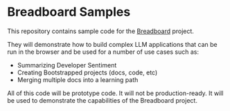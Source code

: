 # Breadboard Samples

This repository contains sample code for the [Breadboard](https://github.com/google/labs-prototypes) project.

They will demonstrate how to build complex LLM applications that can be run in the browser and be used for a number of use cases such as:

- Summarizing Developer Sentiment
- Creating Bootstrapped projects (docs, code, etc)
- Merging multiple docs into a learning path

All of this code will be prototype code. It will not be production-ready. It will be used to demonstrate the capabilities of the Breadboard project.
